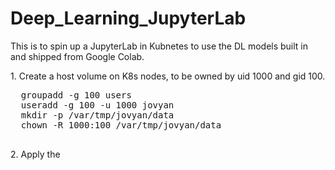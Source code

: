 # Deep_Learning_JupyterLab
This is to spin up a JupyterLab in Kubnetes to use the DL models built in and shipped from Google Colab.
<p>
  1.  Create a host volume on K8s nodes, to be owned by uid 1000 and gid 100. <br>
  <pre>
  groupadd -g 100 users
  useradd -g 100 -u 1000 jovyan
  mkdir -p /var/tmp/jovyan/data
  chown -R 1000:100 /var/tmp/jovyan/data
  </pre>
  2.  Apply the 
